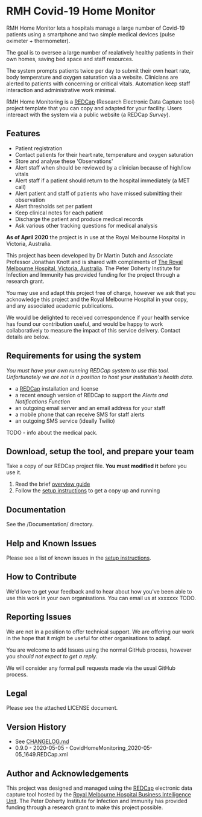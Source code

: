# RMH Covid-19 Home Monitor
RMH Home Monitor lets a hospitals manage a large number of Covid-19 patients using a smartphone and two simple medical devices (pulse oximeter + thermometer).

The goal is to oversee a large number of realatively healthy patients in their own homes, saving bed space and staff resources.

The system prompts patients twice per day to submit their own heart rate, body temperature and oxygen saturation via a website. Clinicians are alerted to patients with concerning or critical vitals. Automation keep staff interaction and administrative work minimal.

RMH Home Monitoring is a [REDCap](https://projectredcap.org/software/) (Research Electronic Data Capture tool) project template that you can copy and adapted for your facility. Users intereact with the system via a public website (a REDCap *Survey*).

## Features

- Patient registration
- Contact patients for their heart rate, temperature and oxygen saturation
- Store and analyse these 'Observations'
- Alert staff when should be reviewed by a clinician because of high/low vitals
- Alert staff if a patient should return to the hospital immediately (a MET call)
- Alert patient and staff of patients who have missed submitting their observation
- Alert thresholds set per patient
- Keep clinical notes for each patient
- Discharge the patient and produce medical records
- Ask various other tracking questions for medical analysis


**As of April 2020** the project is in use at the Royal Melbourne Hospital in Victoria, Australia.

This project has been developed by Dr Martin Dutch and Associate Professor Jonathan Knott and is shared with compliments of [The Royal Melbourne Hospital, Victoria, Australia](https://www.thermh.org.au/). The Peter Doherty Institute for Infection and Immunity has provided funding for the project through a research grant.

You may use and adapt this project free of charge, however we ask that you acknowledge this project and the Royal Melbourne Hospital in your copy, and any associated academic publications.

We would be delighted to received correspondence if your health service has found our contribution useful, and would be happy to work collaboratively to measure the impact of this service delivery. Contact details are below.

## Requirements for using the system

*You must have your own running REDCap system to use this tool. Unfortunately we are not in a position to host your institution's health data.*

- a [REDCap](https://projectredcap.org/software/) installation and license
- a recent enough version of REDCap to support the *Alerts and Notifications Function*
- an outgoing email server and an email address for your staff
- a mobile phone that can receive SMS for staff alerts
- an outgoing SMS service (ideally Twilio)

TODO - info about the medical pack.

## Download, setup the tool, and prepare your team

Take a copy of our REDCap project file. **You must modified it** before you use it.

1. Read the brief [overview guide](https://github.com/rmhcovid/txtmon/blob/master/documentation/overview_START_HERE.md)
2. Follow the [setup instructions](https://github.com/rmhcovid/txtmon/blob/master/documentation/setup_instructions.md) to get a copy up and running

## Documentation

See the /Documentation/ directory.

## Help and Known Issues

Please see a list of known issues in the [setup instructions](https://github.com/rmhcovid/txtmon/blob/master/documentation/setup_instructions.md).

## How to Contribute

We'd love to get your feedback and to hear about how you've been able to use this work in your own organisations. You can email us at xxxxxxx TODO.

## Reporting Issues

We are not in a position to offer technical support. We are offering our work in the hope that it might be useful for other organisations to adapt.

You are welcome to add Issues using the normal GitHub process, however you *should not expect to get a reply*.

We will consider any formal pull requests made via the usual GitHub process.


## Legal

Please see the attached LICENSE document.

## Version History

- See  [CHANGELOG.md](https://github.com/rmhcovid/txtmon/blob/master/CHANGELOG.md)
- 0.9.0 - 2020-05-05 - CovidHomeMonitoring_2020-05-05_1649.REDCap.xml

## Author and Acknowledgements

This project was designed and managed using the [REDCap](https://projectredcap.org/software/) electronic data capture tool
hosted by the [Royal Melbourne Hospital Business Intelligence Unit](https://www.thermh.org.au/). The Peter Doherty Institute for Infection and Immunity has provided funding through a research grant to make this project possible.
